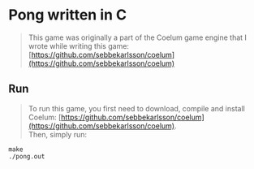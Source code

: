 # Pong written in C
> This game was originally a part of the Coelum game engine that I wrote while
> writing this game: [https://github.com/sebbekarlsson/coelum](https://github.com/sebbekarlsson/coelum)

## Run
> To run this game, you first need to download, compile and install Coelum:
> [https://github.com/sebbekarlsson/coelum](https://github.com/sebbekarlsson/coelum).  
> Then, simply run:

    make
    ./pong.out
